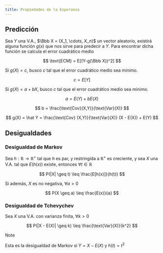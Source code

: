 ```yaml
---
title: Propiedades de la Esperanza
---
```


## Predicción

Sea $Y$ una V.A., $\Bbb X = (X_1, \cdots, X_n)$ un vector aleatorio, existirá alguna función $g(x)$ que nos sirve para predecir a $Y$. Para encontrar dicha función se calcula el error cuadrático medio

$$
\text{ECM} = E[(Y-g(\Bbb X))^2]
$$

Si $g(X) = c$, busco $c$ tal que el error cuadrático medio sea mínimo.

$$
c = E[Y]
$$

Si $g(X) = a + bX$, busco $c$ tal que el error cuadrático medio sea mínimo.

$$
a = E(Y)  + bE(X)
$$

$$
b = \frac{\text{Cov}(X,Y)}{\text{Var}(X)}
$$

$$
g(X) = \hat Y = \frac{\text{Cov} (X,Y)}{\text{Var}(X)} (X - E(X)) + E(Y)
$$

## Desigualdades

### Desigualdad de Markov

Sea $h: \mathbb{R} \to \mathbb{R}^+$ tal que $h$ es par, y restringida a $\mathbb{R}^+$ es creciente, y sea $X$ una V.A. tal que $E(h(x))$ existe, entonces $\forall t \in \mathbb{R}$

$$
P(|X| \geq t) \leq \frac{E[h(x)]}{h(t)}
$$

Si además, $X$ es no negativa, $\forall a > 0$

$$
P(X \geq a) \leq \frac{E(x)}{a}
$$

### Desigualdad de Tchevychev

Sea $X$ una V.A. con varianza finita, $\forall k > 0$

$$
P(|X - E(X)| \geq k) \leq \frac{\text{Var}(X)}{k^2}
$$

> [!note]
> Esta es la desigualdad de Markov si $Y = X - E(X)$ y $h(t) = t^2$
